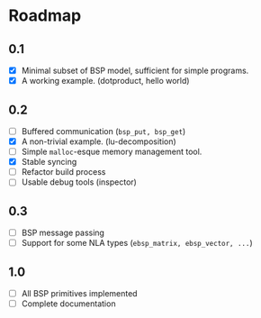 # Roadmap

## 0.1

* [x] Minimal subset of BSP model, sufficient for simple programs.
* [x] A working example. (dotproduct, hello world)

## 0.2
* [ ] Buffered communication (`bsp_put, bsp_get`)
* [x] A non-trivial example. (lu-decomposition)
* [ ] Simple `malloc`-esque memory management tool.
* [x] Stable syncing
* [ ] Refactor build process
* [ ] Usable debug tools (inspector)

## 0.3
* [ ] BSP message passing
* [ ] Support for some NLA types (`ebsp_matrix, ebsp_vector, ...`)

## 1.0
* [ ] All BSP primitives implemented
* [ ] Complete documentation
